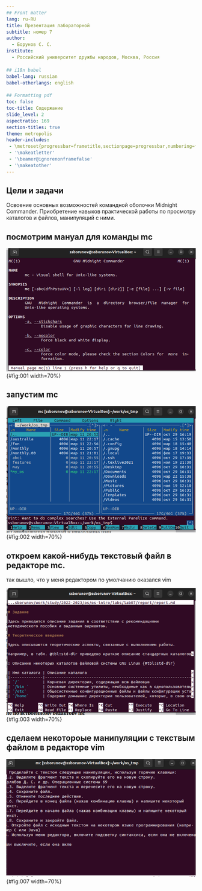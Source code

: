 ```yaml
---
## Front matter
lang: ru-RU
title: Презентация лабораторной 
subtitle: номер 7
author:
  - Борунов С. С.
institute:
  - Российский университет дружбы народов, Москва, Россия

## i18n babel
babel-lang: russian
babel-otherlangs: english

## Formatting pdf
toc: false
toc-title: Содержание
slide_level: 2
aspectratio: 169
section-titles: true
theme: metropolis
header-includes:
 - \metroset{progressbar=frametitle,sectionpage=progressbar,numbering=fraction}
 - '\makeatletter'
 - '\beamer@ignorenonframefalse'
 - '\makeatother'
---
```


## Цели и задачи

Освоение основных возможностей командной оболочки Midnight Commander. Приобретение навыков практической работы по просмотру каталогов и файлов, манипуляций с ними.

## посмотрим мануал для команды mc

![man mc](image/1.png){#fig:001 width=70%}

## запустим mc

![запустим mc](image/2.png){#fig:002 width=70%}


## откроем какой-нибудь текстовый файл в редакторе mc.
так вышло, что у меня редактором по умолчанию оказался vim

![vim](image/3.png){#fig:003 width=70%}


## сделаем некотороые манипуляции с текствым файлом в редакторе vim

![1](image/10.png){#fig:007 width=70%}






















